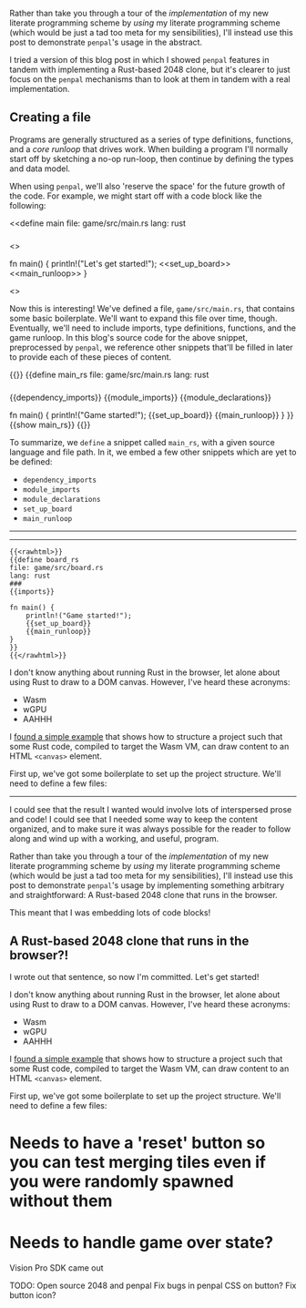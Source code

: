 Rather than take you through a tour of the _implementation_ of my new literate programming scheme by _using_ my literate programming scheme (which would be just a tad too meta for my sensibilities), I'll instead use this post to demonstrate `penpal`'s usage in the abstract.

I tried a version of this blog post in which I showed `penpal` features in tandem with implementing a Rust-based 2048 clone, but it's clearer to just focus on the `penpal` mechanisms than to look at them in tandem with a real implementation.

## Creating a file

Programs are generally structured as a series of type definitions, functions, and a _core runloop_ that drives work. When building a program I'll normally start off by sketching a no-op run-loop, then continue by defining the types and data model.

When using `penpal`, we'll also 'reserve the space' for the future growth of the code. For example, we might start off with a code block like the following:

<<define main
file: game/src/main.rs
lang: rust
###
<<imports>>

fn main() {
println!("Let's get started!");
<<set_up_board>>
<<main_runloop>>
}
>>
<<show main>>

Now this is interesting! We've defined a file, `game/src/main.rs`, that contains some basic boilerplate. We'll want to expand this file over time, though. Eventually, we'll need to include imports, type definitions, functions, and the game runloop. In this blog's source code for the above snippet, preprocessed by `penpal`, we reference other snippets that'll be filled in later to provide each of these pieces of content.

{{<named-code-block lang="text" filename="blog/penpal/index.md">}}
{{define main_rs
file: game/src/main.rs
lang: rust
###
{{dependency_imports}}
{{module_imports}}
{{module_declarations}}

fn main() {
println!("Game started!");
{{set_up_board}}
{{main_runloop}}
}
}}
{{show main_rs}}
{{</named-code-block>}}

To summarize, we `define` a snippet called `main_rs`, with a given source language and file path. In it, we embed a few other snippets which are yet to be defined:

* `dependency_imports`
* `module_imports`
* `module_declarations`
* `set_up_board`
* `main_runloop`

---


------

```text
{{<rawhtml>}}
{{define board_rs
file: game/src/board.rs
lang: rust
###
{{imports}}

fn main() {
    println!("Game started!");
    {{set_up_board}}
    {{main_runloop}}
}
}}
{{</rawhtml>}}
```

I don't know anything about running Rust in the browser, let alone about using Rust to draw to a DOM canvas. However, I've heard these acronyms:

* Wasm
* wGPU
* AAHHH

I [found a simple example](https://rustwasm.github.io/docs/wasm-bindgen/examples/2d-canvas.html) that shows how to structure a project such that some Rust code, compiled to target the Wasm VM, can draw content to an HTML `<canvas>` element.

First up, we've got some boilerplate to set up the project structure. We'll need to define a few files:

---

I could see that the result I wanted would involve lots of interspersed prose and code! I could see that I needed some way to keep the content organized, and to make sure it was always possible for the reader to follow along and wind up with a working, and useful, program.

Rather than take you through a tour of the _implementation_ of my new literate programming scheme by _using_ my literate programming scheme (which would be just a tad too meta for my sensibilities), I'll instead use this post to demonstrate `penpal`'s usage by implementing something arbitrary and straightforward: A Rust-based 2048 clone that runs in the browser.


This meant that I was embedding lots of code blocks!

## A Rust-based 2048 clone that runs in the browser?!

I wrote out that sentence, so now I'm committed. Let's get started!

I don't know anything about running Rust in the browser, let alone about using Rust to draw to a DOM canvas. However, I've heard these acronyms:

* Wasm
* wGPU
* AAHHH

I [found a simple example](https://rustwasm.github.io/docs/wasm-bindgen/examples/2d-canvas.html) that shows how to structure a project such that some Rust code, compiled to target the Wasm VM, can draw content to an HTML `<canvas>` element.

First up, we've got some boilerplate to set up the project structure. We'll need to define a few files:

# Needs to have a 'reset' button so you can test merging tiles even if you were randomly spawned without them
# Needs to handle game over state?

Vision Pro SDK came out

TODO: 
Open source 2048 and penpal
Fix bugs in penpal
CSS on button?
Fix button icon?
